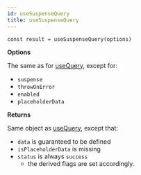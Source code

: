```yaml
---
id: useSuspenseQuery
title: useSuspenseQuery
---
```


```tsx
const result = useSuspenseQuery(options)
```

**Options**

The same as for [useQuery](../useQuery), except for:

- `suspense`
- `throwOnError`
- `enabled`
- `placeholderData`

**Returns**

Same object as [useQuery](../useQuery), except that:

- `data` is guaranteed to be defined
- `isPlaceholderData` is missing
- `status` is always `success`
  - the derived flags are set accordingly.
